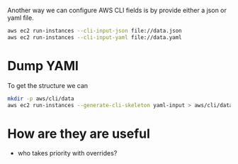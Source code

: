 Another way we can configure AWS CLI fields is by provide either a json or yaml file.

```sh
aws ec2 run-instances --cli-input-json file://data.json
aws ec2 run-instances --cli-input-yaml file://data.yaml
```

# Dump YAMl
To get the structure we can

```sh
mkdir -p aws/cli/data
aws ec2 run-instances --generate-cli-skeleton yaml-input > aws/cli/data/new-instance.yaml  
```

# How are they are useful

- who takes priority with overrides?